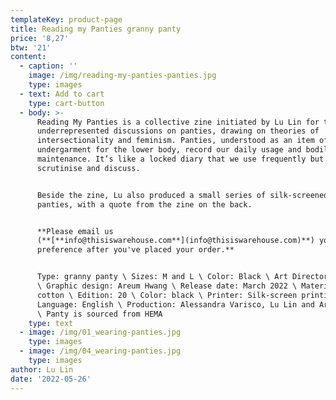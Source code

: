```yaml
---
templateKey: product-page
title: Reading my Panties granny panty
price: '8,27'
btw: '21'
content:
  - caption: ''
    image: /img/reading-my-panties-panties.jpg
    type: images
  - text: Add to cart
    type: cart-button
  - body: >-
      Reading My Panties is a collective zine initiated by Lu Lin for the
      underrepresented discussions on panties, drawing on theories of
      intersectionality and feminism. Panties, understood as an item of women’s
      undergarment for the lower body, record our daily usage and bodily
      maintenance. It’s like a locked diary that we use frequently but barely
      scrutinise and discuss.


      Beside the zine, Lu also produced a small series of silk-screened granny
      panties, with a quote from the zine on the back.


      **Please email us
      (**[**info@thisiswarehouse.com**](info@thisiswarehouse.com)**) your size
      preference after you've placed your order.**


      Type: granny panty \ Sizes: M and L \ Color: Black \ Art Director: Lu Lin
      \ Graphic design: Areum Hwang \ Release date: March 2022 \ Material:
      cotton \ Edition: 20 \ Color: black \ Printer: Silk-screen printing \
      Language: English \ Production: Alessandra Varisco, Lu Lin and Areum Hwang
      \ Panty is sourced from HEMA
    type: text
  - image: /img/01_wearing-panties.jpg
    type: images
  - image: /img/04_wearing-panties.jpg
    type: images
author: Lu Lin
date: '2022-05-26'
---
```


